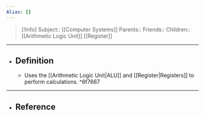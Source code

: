 ```yaml
---
Alias: []
---
```

> [!Info]
> Subject:: [[Computer Systems]]
> Parents:: 
> Friends:: 
> Children:: [[Arithmetic Logic Unit]] [[Register]]
---
- ## Definition
	- Uses the [[Arithmetic Logic Unit|ALU]] and [[Register|Registers]] to perform calculations. ^6f7667
---
- ## Reference
